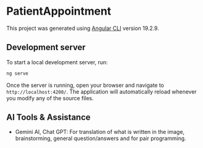 # PatientAppointment

This project was generated using [Angular CLI](https://github.com/angular/angular-cli) version 19.2.9.

## Development server

To start a local development server, run:

```bash
ng serve
```

Once the server is running, open your browser and navigate to `http://localhost:4200/`. The application will automatically reload whenever you modify any of the source files.

## AI Tools & Assistance
- Gemini AI, Chat GPT:
For translation of what is written in the image, brainstorming, general question/answers and for pair programming.